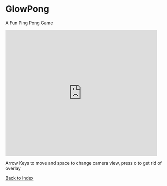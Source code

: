 # GlowPong

A Fun Ping Pong Game

<iframe src="https://scratch.mit.edu/projects/420753757/embed" allowtransparency="true" width="485" height="402" frameborder="0" scrolling="no" allowfullscreen></iframe>


Arrow Keys to move and space to change camera view,
press o to get rid of overlay


[Back to Index](../index.md)

